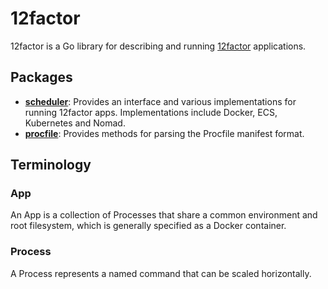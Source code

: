 # 12factor

12factor is a Go library for describing and running [12factor](http://12factor.net/) applications.

## Packages

* **[scheduler](./scheduler)**: Provides an interface and various implementations for running 12factor apps. Implementations include Docker, ECS, Kubernetes and Nomad.
* **[procfile](./procfile)**: Provides methods for parsing the Procfile manifest format.

## Terminology

### App

An App is a collection of Processes that share a common environment and root filesystem, which is generally specified as a Docker container.

### Process

A Process represents a named command that can be scaled horizontally.
